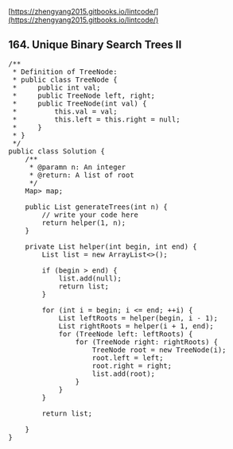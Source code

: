 [https://zhengyang2015.gitbooks.io/lintcode/](https://zhengyang2015.gitbooks.io/lintcode/)

## 164. Unique Binary Search Trees II
<pre>
/**
 * Definition of TreeNode:
 * public class TreeNode {
 *     public int val;
 *     public TreeNode left, right;
 *     public TreeNode(int val) {
 *         this.val = val;
 *         this.left = this.right = null;
 *     }
 * }
 */
public class Solution {
    /**
     * @paramn n: An integer
     * @return: A list of root
     */
    Map<Integer, List<TreeNode>> map; 
     
    public List<TreeNode> generateTrees(int n) {
        // write your code here
        return helper(1, n);      
    }
    
    private List<TreeNode> helper(int begin, int end) {
        List<TreeNode> list = new ArrayList<>(); 
        
        if (begin > end) {
            list.add(null);
            return list;
        } 
        
        for (int i = begin; i <= end; ++i) {
            List<TreeNode> leftRoots = helper(begin, i - 1);
            List<TreeNode> rightRoots = helper(i + 1, end);
            for (TreeNode left: leftRoots) {
                for (TreeNode right: rightRoots) {
                    TreeNode root = new TreeNode(i);
                    root.left = left;
                    root.right = right;
                    list.add(root);                
                }     
            }       
        }
        
        return list;    
    
    }
}
</pre>


